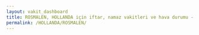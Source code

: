 ```yaml
---
layout: vakit_dashboard
title: ROSMALEN, HOLLANDA için iftar, namaz vakitleri ve hava durumu - ilçe/eyalet seç
permalink: /HOLLANDA/ROSMALEN/
---
```


<script type="text/javascript">
  var GLOBAL_COUNTRY = 'HOLLANDA';
  var GLOBAL_CITY = 'ROSMALEN';
  var GLOBAL_STATE = '';
  var lat = 72;
  var lon = 21;
</script>
